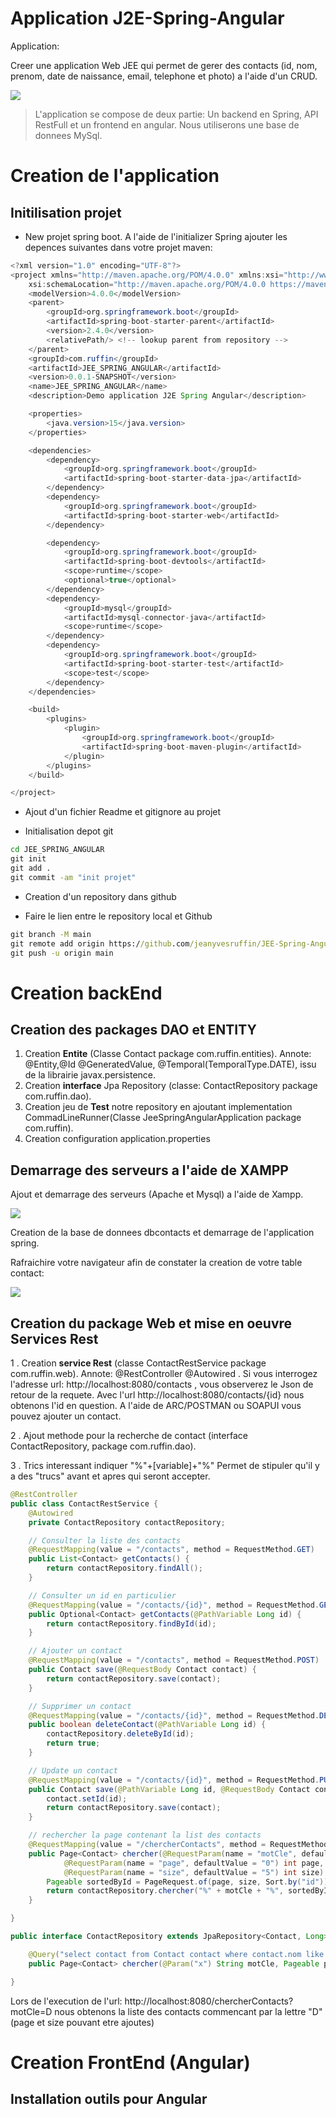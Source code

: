 # Application J2E-Spring-Angular

Application:

Creer une application Web JEE qui permet de gerer des contacts (id, nom, prenom, date de naissance, email, telephone et photo) a l'aide d'un CRUD.


<img src="src/main/resources/images/Architecture JEE spring Angular.svg">

>L'application se compose de deux partie: Un backend en Spring, API RestFull et un frontend en angular. Nous utiliserons une base de donnees MySql.


# Creation de l'application

## Initilisation projet

* New projet spring boot. A l'aide de l'initializer Spring ajouter les depences suivantes dans votre projet maven:


```java
<?xml version="1.0" encoding="UTF-8"?>
<project xmlns="http://maven.apache.org/POM/4.0.0" xmlns:xsi="http://www.w3.org/2001/XMLSchema-instance"
	xsi:schemaLocation="http://maven.apache.org/POM/4.0.0 https://maven.apache.org/xsd/maven-4.0.0.xsd">
	<modelVersion>4.0.0</modelVersion>
	<parent>
		<groupId>org.springframework.boot</groupId>
		<artifactId>spring-boot-starter-parent</artifactId>
		<version>2.4.0</version>
		<relativePath/> <!-- lookup parent from repository -->
	</parent>
	<groupId>com.ruffin</groupId>
	<artifactId>JEE_SPRING_ANGULAR</artifactId>
	<version>0.0.1-SNAPSHOT</version>
	<name>JEE_SPRING_ANGULAR</name>
	<description>Demo application J2E Spring Angular</description>

	<properties>
		<java.version>15</java.version>
	</properties>

	<dependencies>
		<dependency>
			<groupId>org.springframework.boot</groupId>
			<artifactId>spring-boot-starter-data-jpa</artifactId>
		</dependency>
		<dependency>
			<groupId>org.springframework.boot</groupId>
			<artifactId>spring-boot-starter-web</artifactId>
		</dependency>

		<dependency>
			<groupId>org.springframework.boot</groupId>
			<artifactId>spring-boot-devtools</artifactId>
			<scope>runtime</scope>
			<optional>true</optional>
		</dependency>
		<dependency>
			<groupId>mysql</groupId>
			<artifactId>mysql-connector-java</artifactId>
			<scope>runtime</scope>
		</dependency>
		<dependency>
			<groupId>org.springframework.boot</groupId>
			<artifactId>spring-boot-starter-test</artifactId>
			<scope>test</scope>
		</dependency>
	</dependencies>

	<build>
		<plugins>
			<plugin>
				<groupId>org.springframework.boot</groupId>
				<artifactId>spring-boot-maven-plugin</artifactId>
			</plugin>
		</plugins>
	</build>

</project>

```

* Ajout d'un fichier Readme et gitignore au projet

* Initialisation depot git

```cmd
cd JEE_SPRING_ANGULAR
git init
git add .
git commit -am "init projet"
```

* Creation d'un repository dans github

* Faire le lien entre le repository local et Github

```cmd
git branch -M main
git remote add origin https://github.com/jeanyvesruffin/JEE-Spring-Angular.git
git push -u origin main
```

# Creation backEnd

## Creation des packages DAO et ENTITY

1. Creation **Entite** (Classe Contact package com.ruffin.entities). Annote: @Entity,@Id @GeneratedValue, @Temporal(TemporalType.DATE), issu de la librairie javax.persistence.
2. Creation **interface** Jpa Repository (classe: ContactRepository package com.ruffin.dao).
3. Creation jeu de **Test** notre repository en ajoutant implementation CommadLineRunner(Classe JeeSpringAngularApplication package com.ruffin).
4. Creation configuration application.properties

## Demarrage des serveurs a l'aide de XAMPP

Ajout et demarrage des serveurs (Apache et Mysql) a l'aide de Xampp.

<img src="src/main/resources/images/server.bmp">

Creation de la base de donnees dbcontacts et demarrage de l'application spring. 

Rafraichire votre navigateur afin de constater la creation de votre table contact:


<img src="src/main/resources/images/create_database.bmp">

## Creation du package Web et mise en oeuvre Services Rest

1 . Creation **service Rest** (classe ContactRestService package com.ruffin.web). Annote: @RestController @Autowired . Si vous interrogez l'adresse url: http://localhost:8080/contacts , vous observerez le Json de retour de la requete. Avec l'url http://localhost:8080/contacts/{id} nous obtenons l'id en question. A l'aide de ARC/POSTMAN ou SOAPUI vous pouvez ajouter un contact.

2 . Ajout methode pour la recherche de contact (interface ContactRepository, package com.ruffin.dao).

3 . Trics interessant indiquer "%"+[variable]+"%" Permet de stipuler qu'il y a des "trucs" avant et apres qui seront accepter.


```java
@RestController
public class ContactRestService {
	@Autowired
	private ContactRepository contactRepository;

	// Consulter la liste des contacts
	@RequestMapping(value = "/contacts", method = RequestMethod.GET)
	public List<Contact> getContacts() {
		return contactRepository.findAll();
	}

	// Consulter un id en particulier
	@RequestMapping(value = "/contacts/{id}", method = RequestMethod.GET)
	public Optional<Contact> getContacts(@PathVariable Long id) {
		return contactRepository.findById(id);
	}

	// Ajouter un contact
	@RequestMapping(value = "/contacts", method = RequestMethod.POST)
	public Contact save(@RequestBody Contact contact) {
		return contactRepository.save(contact);
	}

	// Supprimer un contact
	@RequestMapping(value = "/contacts/{id}", method = RequestMethod.DELETE)
	public boolean deleteContact(@PathVariable Long id) {
		contactRepository.deleteById(id);
		return true;
	}

	// Update un contact
	@RequestMapping(value = "/contacts/{id}", method = RequestMethod.PUT)
	public Contact save(@PathVariable Long id, @RequestBody Contact contact) {
		contact.setId(id);
		return contactRepository.save(contact);
	}

	// rechercher la page contenant la list des contacts
	@RequestMapping(value = "/chercherContacts", method = RequestMethod.GET)
	public Page<Contact> chercher(@RequestParam(name = "motCle", defaultValue = "") String motCle,
			@RequestParam(name = "page", defaultValue = "0") int page,
			@RequestParam(name = "size", defaultValue = "5") int size) {
		Pageable sortedById = PageRequest.of(page, size, Sort.by("id"));
		return contactRepository.chercher("%" + motCle + "%", sortedById);
	}

}
```

```java
public interface ContactRepository extends JpaRepository<Contact, Long> {

	@Query("select contact from Contact contact where contact.nom like :x")
	public Page<Contact> chercher(@Param("x") String motCle, Pageable pageable);

}
```

Lors de l'execution de l'url: http://localhost:8080/chercherContacts?motCle=D nous obtenons la liste des contacts commencant par la lettre "D" (page et size pouvant etre ajoutes)

# Creation FrontEnd (Angular)

## Installation outils pour Angular